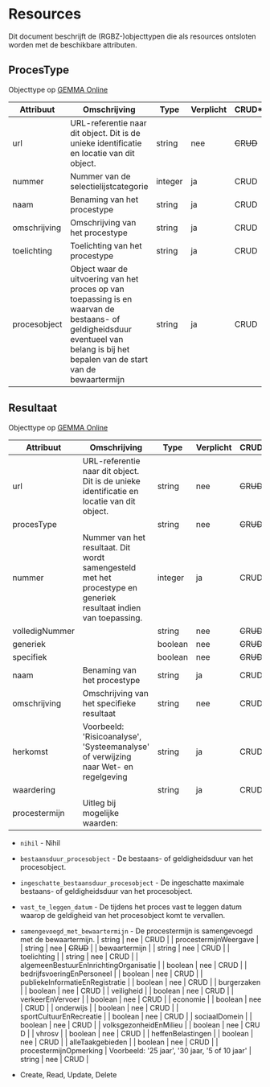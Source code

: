 # Resources

Dit document beschrijft de (RGBZ-)objecttypen die als resources ontsloten
worden met de beschikbare attributen.


## ProcesType

Objecttype op [GEMMA Online](https://www.gemmaonline.nl/index.php/Rgbz_2.0/doc/objecttype/procestype)

| Attribuut | Omschrijving | Type | Verplicht | CRUD* |
| --- | --- | --- | --- | --- |
| url | URL-referentie naar dit object. Dit is de unieke identificatie en locatie van dit object. | string | nee | ~~C~~​R​~~U~~​~~D~~ |
| nummer | Nummer van de selectielijstcategorie | integer | ja | C​R​U​D |
| naam | Benaming van het procestype | string | ja | C​R​U​D |
| omschrijving | Omschrijving van het procestype | string | ja | C​R​U​D |
| toelichting | Toelichting van het procestype | string | ja | C​R​U​D |
| procesobject | Object waar de uitvoering van het proces op van toepassing is en waarvan de bestaans- of geldigheidsduur eventueel van belang is bij het bepalen van de start van de bewaartermijn | string | ja | C​R​U​D |

## Resultaat

Objecttype op [GEMMA Online](https://www.gemmaonline.nl/index.php/Rgbz_2.0/doc/objecttype/resultaat)

| Attribuut | Omschrijving | Type | Verplicht | CRUD* |
| --- | --- | --- | --- | --- |
| url | URL-referentie naar dit object. Dit is de unieke identificatie en locatie van dit object. | string | nee | ~~C~~​R​~~U~~​~~D~~ |
| procesType |  | string | nee | ~~C~~​R​~~U~~​~~D~~ |
| nummer | Nummer van het resultaat. Dit wordt samengesteld met het procestype en generiek resultaat indien van toepassing. | integer | ja | C​R​U​D |
| volledigNummer |  | string | nee | ~~C~~​R​~~U~~​~~D~~ |
| generiek |  | boolean | nee | ~~C~~​R​~~U~~​~~D~~ |
| specifiek |  | boolean | nee | ~~C~~​R​~~U~~​~~D~~ |
| naam | Benaming van het procestype | string | ja | C​R​U​D |
| omschrijving | Omschrijving van het specifieke resultaat | string | nee | C​R​U​D |
| herkomst | Voorbeeld: &#39;Risicoanalyse&#39;, &#39;Systeemanalyse&#39; of verwijzing naar Wet- en regelgeving | string | ja | C​R​U​D |
| waardering |  | string | ja | C​R​U​D |
| procestermijn | Uitleg bij mogelijke waarden:

* `nihil` - Nihil
* `bestaansduur_procesobject` - De bestaans- of geldigheidsduur van het procesobject.
* `ingeschatte_bestaansduur_procesobject` - De ingeschatte maximale bestaans- of geldigheidsduur van het procesobject.
* `vast_te_leggen_datum` - De tijdens het proces vast te leggen datum waarop de geldigheid van het procesobject komt te vervallen. 
* `samengevoegd_met_bewaartermijn` - De procestermijn is samengevoegd met de bewaartermijn. | string | nee | C​R​U​D |
| procestermijnWeergave |  | string | nee | ~~C~~​R​~~U~~​~~D~~ |
| bewaartermijn |  | string | nee | C​R​U​D |
| toelichting |  | string | nee | C​R​U​D |
| algemeenBestuurEnInrichtingOrganisatie |  | boolean | nee | C​R​U​D |
| bedrijfsvoeringEnPersoneel |  | boolean | nee | C​R​U​D |
| publiekeInformatieEnRegistratie |  | boolean | nee | C​R​U​D |
| burgerzaken |  | boolean | nee | C​R​U​D |
| veiligheid |  | boolean | nee | C​R​U​D |
| verkeerEnVervoer |  | boolean | nee | C​R​U​D |
| economie |  | boolean | nee | C​R​U​D |
| onderwijs |  | boolean | nee | C​R​U​D |
| sportCultuurEnRecreatie |  | boolean | nee | C​R​U​D |
| sociaalDomein |  | boolean | nee | C​R​U​D |
| volksgezonheidEnMilieu |  | boolean | nee | C​R​U​D |
| vhrosv |  | boolean | nee | C​R​U​D |
| heffenBelastingen |  | boolean | nee | C​R​U​D |
| alleTaakgebieden |  | boolean | nee | C​R​U​D |
| procestermijnOpmerking | Voorbeeld: &#39;25 jaar&#39;, &#39;30 jaar, &#39;5 of 10 jaar&#39; | string | nee | C​R​U​D |


* Create, Read, Update, Delete
